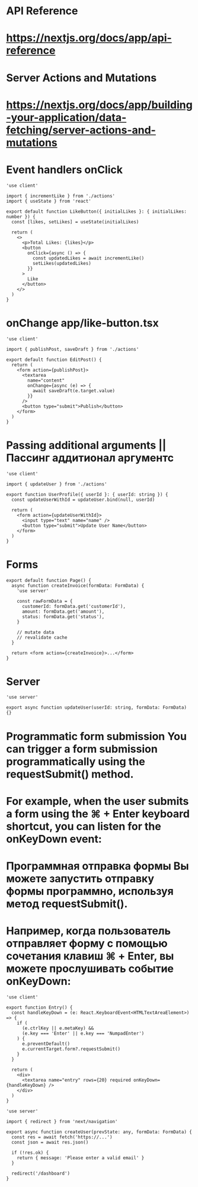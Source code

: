 # API Reference
# https://nextjs.org/docs/app/api-reference

# Server Actions and Mutations
# https://nextjs.org/docs/app/building-your-application/data-fetching/server-actions-and-mutations


# Event handlers onClick
```tsx
'use client'
 
import { incrementLike } from './actions'
import { useState } from 'react'
 
export default function LikeButton({ initialLikes }: { initialLikes: number }) {
  const [likes, setLikes] = useState(initialLikes)
 
  return (
    <>
      <p>Total Likes: {likes}</p>
      <button
        onClick={async () => {
          const updatedLikes = await incrementLike()
          setLikes(updatedLikes)
        }}
      >
        Like
      </button>
    </>
  )
}
```
# onChange app/like-button.tsx
```tsx app/ui/edit-post.tsx
'use client'
 
import { publishPost, saveDraft } from './actions'
 
export default function EditPost() {
  return (
    <form action={publishPost}>
      <textarea
        name="content"
        onChange={async (e) => {
          await saveDraft(e.target.value)
        }}
      />
      <button type="submit">Publish</button>
    </form>
  )
}
```




# Passing additional arguments || Пассинг аддитионал аргументс
```tsx app/invoices/page.tsx
'use client'
 
import { updateUser } from './actions'
 
export function UserProfile({ userId }: { userId: string }) {
  const updateUserWithId = updateUser.bind(null, userId)
 
  return (
    <form action={updateUserWithId}>
      <input type="text" name="name" />
      <button type="submit">Update User Name</button>
    </form>
  )
}
```

# Forms
```tsx app/client-component.tsx
export default function Page() {
  async function createInvoice(formData: FormData) {
    'use server'
 
    const rawFormData = {
      customerId: formData.get('customerId'),
      amount: formData.get('amount'),
      status: formData.get('status'),
    }
 
    // mutate data
    // revalidate cache
  }
 
  return <form action={createInvoice}>...</form>
}
```

# Server 
```tsx app/actions.ts
'use server'
 
export async function updateUser(userId: string, formData: FormData) {}
```


# Programmatic form submission You can trigger a form submission programmatically using the requestSubmit() method. 
# For example, when the user submits a form using the ⌘ + Enter keyboard shortcut, you can listen for the onKeyDown event:
# Программная отправка формы Вы можете запустить отправку формы программно, используя метод requestSubmit(). 
# Например, когда пользователь отправляет форму с помощью сочетания клавиш ⌘ + Enter, вы можете прослушивать событие onKeyDown:
```tsx
'use client'
 
export function Entry() {
  const handleKeyDown = (e: React.KeyboardEvent<HTMLTextAreaElement>) => {
    if (
      (e.ctrlKey || e.metaKey) &&
      (e.key === 'Enter' || e.key === 'NumpadEnter')
    ) {
      e.preventDefault()
      e.currentTarget.form?.requestSubmit()
    }
  }
 
  return (
    <div>
      <textarea name="entry" rows={20} required onKeyDown={handleKeyDown} />
    </div>
  )
}
```



```tsx
'use server'
 
import { redirect } from 'next/navigation'
 
export async function createUser(prevState: any, formData: FormData) {
  const res = await fetch('https://...')
  const json = await res.json()
 
  if (!res.ok) {
    return { message: 'Please enter a valid email' }
  }
 
  redirect('/dashboard')
}
```

